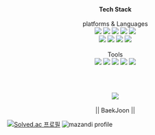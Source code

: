 <div align="center">
  <Strong>Tech Stack</Strong>
</div>

<br/>

<div align="center">
  platforms & Languages
 </div>
<div align="center">
	<img src="https://img.shields.io/badge/Java-007396?style=flat&logo=Java&logoColor=white" />
	<img src="https://img.shields.io/badge/HTML5-E34F26?style=flat&logo=HTML5&logoColor=white" />
	<img src="https://img.shields.io/badge/CSS3-1572B6?style=flat&logo=CSS3&logoColor=white" />
  <img src="https://img.shields.io/badge/javascript-F7DF1E?style=flat&logo=javascript&logoColor=white" />
  <img src="https://img.shields.io/badge/jquery-0769AD?style=flat&logo=jquery&logoColor=white" />
  <br/>
  <img src="https://img.shields.io/badge/oracle Sql-F80000?style=flat&logo=oracle&logoColor=white" />
  <img src="https://img.shields.io/badge/Spring-6DB33F?style=flat&logo=Spring&logoColor=white" />
	<img src="https://img.shields.io/badge/springboot-6DB33F?style=flat&logo=springboot&logoColor=white" />
  <img src="https://img.shields.io/badge/Bootstrap-7952B3?style=flat&logo=bootstrap&logoColor=white" />
</div>

<br/>

<div align="center">
  Tools
</div>
<div align="center">
  <img src="https://img.shields.io/badge/Eclipse IDE-2C2255?style=flat&logo=eclipseide&logoColor=white" />
  <img src="https://img.shields.io/badge/Intellij IDEA-000000?style=for-the-badge&logo=intellijidea&logoColor=white">
  <img src="https://img.shields.io/badge/Visual Studio Code-007ACC?style=flat&logo=visualstudiocode&logoColor=white" />
  <img src="https://img.shields.io/badge/Apache Tomcat-F8DC75?style=flat&logo=apachetomcat&logoColor=white" />
  <img src="https://img.shields.io/badge/GitHube-181717?style=flat&logo=github&logoColor=white" />
</div>

<br/><br/>

<div align="center">
  <img src="https://github-readme-stats.vercel.app/api/top-langs/?username=kimhyeon622&layout=compact">
</div>

<br/>

<div align="center">
  || BaekJoon ||
</div>

[![Solved.ac 프로필](http://mazassumnida.wtf/api/v2/generate_badge?boj=daenggui)](https://solved.ac/daenggui)
![mazandi profile](http://mazandi.herokuapp.com/api?handle=daenggui&theme=dark)
